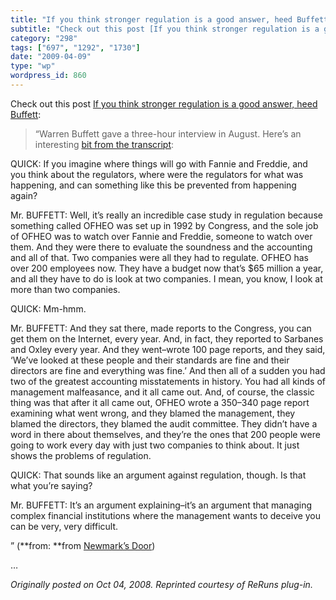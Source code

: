 ```yaml
---
title: "If you think stronger regulation is a good answer, heed Buffett"
subtitle: "Check out this post [If you think stronger regulation is a good answer, heed Buffett](http://feeds.f..."
category: "298"
tags: ["697", "1292", "1730"]
date: "2009-04-09"
type: "wp"
wordpress_id: 860
---
```

Check out this post [If you think stronger regulation is a good answer, heed Buffett](http://feeds.feedburner.com/~r/NewmarksDoor/~3/409097728/if-you-think-st.html):
> “Warren Buffett gave a three-hour interview in August. Here’s an interesting [bit from the transcript](http://www.clusterstock.com/2008/8/that-awesome-warren-buffett-cnbc-interview):

QUICK: If you imagine where things will go with Fannie and Freddie, and you think about the regulators, where were the regulators for what was happening, and can something like this be prevented from happening again?

Mr. BUFFETT: Well, it’s really an incredible case study in regulation
because something called OFHEO was set up in 1992 by Congress, and the sole job of OFHEO was to watch over Fannie and Freddie, someone to watch over them. And they were there to evaluate the soundness and the accounting and all of that. Two companies were all they had to regulate. OFHEO has over 200 employees now. They have a budget now that’s $65 million a year, and all they have to do is look at two companies. I mean, you know, I look at more than two companies.

QUICK: Mm-hmm.

Mr. BUFFETT: And they sat there, made reports to the Congress, you can get them on the Internet, every year. And, in fact, they reported to Sarbanes and Oxley every year. And they went–wrote 100 page reports, and they said, ‘We’ve looked at these people and their standards are fine and their directors are fine and everything was fine.’ And then all of a sudden you had two of the greatest accounting misstatements in history. You had all kinds of management malfeasance, and it all came out. And, of course, the classic thing was that after it all came out, OFHEO wrote a 350–340 page report examining what went wrong, and they blamed the management, they blamed the directors, they blamed the audit committee. They didn’t have a word in there about themselves, and they’re the ones that 200 people were going to work every day with just two companies to think about. It just shows the problems of regulation.

QUICK: That sounds like an argument against regulation, though. Is that what you’re saying?

Mr. BUFFETT: It’s an argument explaining–it’s an argument that managing complex financial institutions where the management wants to deceive you can be very, very difficult.

” (**from: **from [Newmark’s Door](http://newmarksdoor.typepad.com/mainblog/atom.xml))

…

*Originally posted on Oct 04, 2008. Reprinted courtesy of ReRuns plug-in.*